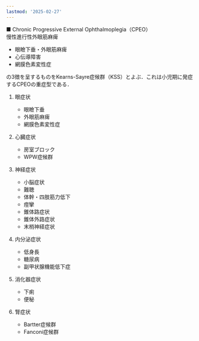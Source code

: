 ```yaml
---
lastmod: '2025-02-27'
---
```

■ Chronic Progressive External Ophthalmoplegia（CPEO）  
慢性進行性外眼筋麻痺
 
- 眼瞼下垂・外眼筋麻痺
- 心伝導障害
- 網膜色素変性症

の3徴を呈するものをKearns-Sayre症候群（KSS）とよぶ．これは小児期に発症するCPEOの重症型である．
 
1. 眼症状
    
    - 眼瞼下垂
    - 外眼筋麻痺
    - 網膜色素変性症
2. 心臓症状
    
    - 房室ブロック
    - WPW症候群
3. 神経症状
    
    - 小脳症状
    - 難聴
    - 体幹・四肢筋力低下
    - 痙攣
    - 錐体路症状
    - 錐体外路症状
    - 末梢神経症状
4. 内分泌症状
    
    - 低身長
    - 糖尿病
    - 副甲状腺機能低下症
5. 消化器症状
    
    - 下痢
    - 便秘
6. 腎症状
    
    - Bartter症候群
    - Fanconi症候群
